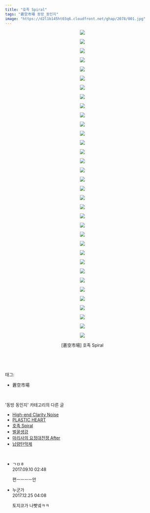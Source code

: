 ```yaml
---
title: "호족 Spiral"
tags: "蒼空市場 동방_동인지"
image: "https://d2l1b145ht03q6.cloudfront.net/ghap/2078/001.jpg"
---
```

<div class="article">
<p style="text-align: center; clear: none; float: none;"><img src="{{ site.imgserver1 }}/ghap/2078/001.jpg"/></p>
<p style="text-align: center; clear: none; float: none;"><img src="{{ site.imgserver1 }}/ghap/2078/002.jpg"/></p>
<p style="text-align: center; clear: none; float: none;"><img src="{{ site.imgserver1 }}/ghap/2078/003.jpg"/></p>
<p style="text-align: center; clear: none; float: none;"><img src="{{ site.imgserver1 }}/ghap/2078/004.jpg"/></p>
<p style="text-align: center; clear: none; float: none;"><img src="{{ site.imgserver1 }}/ghap/2078/005.jpg"/></p>
<p style="text-align: center; clear: none; float: none;"><img src="{{ site.imgserver1 }}/ghap/2078/006.jpg"/></p>
<p style="text-align: center; clear: none; float: none;"><img src="{{ site.imgserver1 }}/ghap/2078/007.jpg"/></p>
<p style="text-align: center; clear: none; float: none;"><img src="{{ site.imgserver1 }}/ghap/2078/008.jpg"/></p>
<p style="text-align: center; clear: none; float: none;"><img src="{{ site.imgserver1 }}/ghap/2078/009.jpg"/></p>
<p style="text-align: center; clear: none; float: none;"><img src="{{ site.imgserver1 }}/ghap/2078/010.jpg"/></p>
<p style="text-align: center; clear: none; float: none;"><img src="{{ site.imgserver1 }}/ghap/2078/011.jpg"/></p>
<p style="text-align: center; clear: none; float: none;"><img src="{{ site.imgserver1 }}/ghap/2078/012.jpg"/></p>
<p style="text-align: center; clear: none; float: none;"><img src="{{ site.imgserver1 }}/ghap/2078/013.jpg"/></p>
<p style="text-align: center; clear: none; float: none;"><img src="{{ site.imgserver1 }}/ghap/2078/014.jpg"/></p>
<p style="text-align: center; clear: none; float: none;"><img src="{{ site.imgserver1 }}/ghap/2078/015.jpg"/></p>
<p style="text-align: center; clear: none; float: none;"><img src="{{ site.imgserver1 }}/ghap/2078/016.jpg"/></p>
<p style="text-align: center; clear: none; float: none;"><img src="{{ site.imgserver1 }}/ghap/2078/017.jpg"/></p>
<p style="text-align: center; clear: none; float: none;"><img src="{{ site.imgserver1 }}/ghap/2078/018.jpg"/></p>
<p style="text-align: center; clear: none; float: none;"><img src="{{ site.imgserver1 }}/ghap/2078/019.jpg"/></p>
<p style="text-align: center; clear: none; float: none;"><img src="{{ site.imgserver1 }}/ghap/2078/020.jpg"/></p>
<p style="text-align: center; clear: none; float: none;"><img src="{{ site.imgserver1 }}/ghap/2078/021.jpg"/></p>
<p style="text-align: center; clear: none; float: none;"><img src="{{ site.imgserver1 }}/ghap/2078/022.jpg"/></p>
<p style="text-align: center; clear: none; float: none;"><img src="{{ site.imgserver1 }}/ghap/2078/023.jpg"/></p>
<p style="text-align: center; clear: none; float: none;"><img src="{{ site.imgserver1 }}/ghap/2078/024.jpg"/></p>
<p style="text-align: center; clear: none; float: none;"><img src="{{ site.imgserver1 }}/ghap/2078/025.jpg"/></p>
<p style="text-align: center; clear: none; float: none;"><img src="{{ site.imgserver1 }}/ghap/2078/026.jpg"/></p>
<p style="text-align: center; clear: none; float: none;"><img src="{{ site.imgserver1 }}/ghap/2078/027.jpg"/></p>
<p style="text-align: center; clear: none; float: none;"><img src="{{ site.imgserver1 }}/ghap/2078/028.jpg"/></p>
<p style="text-align: center; clear: none; float: none;"><img src="{{ site.imgserver1 }}/ghap/2078/029.jpg"/></p>
<p style="text-align: center; clear: none; float: none;"><img src="{{ site.imgserver1 }}/ghap/2078/030.jpg"/></p>
<p style="text-align: center; clear: none; float: none;"><img src="{{ site.imgserver1 }}/ghap/2078/031.jpg"/></p>
<p style="text-align: center; clear: none; float: none;"><img src="{{ site.imgserver1 }}/ghap/2078/032.jpg"/></p>
<p style="text-align: center; clear: none; float: none;"><img src="{{ site.imgserver1 }}/ghap/2078/033.jpg"/></p>
<p style="text-align: center; clear: none; float: none;"><img src="{{ site.imgserver1 }}/ghap/2078/034.jpg"/></p>
<p style="text-align: center; clear: none; float: none;">[蒼空市場] 호족 Spiral</p>
<p><br/></p>
</div><br/>
<div class="tagTrail">
<p>태그: </p>
<ul>
<li>蒼空市場</li>
</ul>
</div><br/>
<div class="another">
<p>'동방 동인지' 카테고리의 다른 글</p>
<ul>
<li><a href="/ghap_2081">High-end Clarity Noise</a></li>
<li><a href="/ghap_2080">PLASTIC HEART</a></li>
<li><a href="/ghap_2078">호족 Spiral</a></li>
<li><a href="/ghap_2077">벌꿀생강</a></li>
<li><a href="/ghap_2076">마리사의 요정대전쟁 After</a></li>
<li><a href="/ghap_2074">납량탄막제</a></li>
</ul>
</div><br/>
<div class="cb_module cb_fluid">
<div class="cb_wrt cb_profile">
<div class="comment">
<ul>
<li class="cb_thumb_off" id="comment15079866">
<div class="cb_comment_area">
<div class="cb_info_area">
<div class="cb_section">
<span class="cb_nick_name">ㄱㅁㅎ</span>
</div>
<div class="cb_section">
<span class="cb_date">2017.09.10 02:48 </span>
</div>
</div>
<div class="cb_dsc_comment">
<p class="cb_dsc">
											편ㅡㅡㅡㅡ안
										</p>
</div>
</div></li>
<li class="cb_thumb_off" id="comment15159128">
<div class="cb_comment_area">
<div class="cb_info_area">
<div class="cb_section">
<span class="cb_nick_name">누군가</span>
</div>
<div class="cb_section">
<span class="cb_date">2017.12.25 04:08 </span>
</div>
</div>
<div class="cb_dsc_comment">
<p class="cb_dsc">
											토지코가 나빳넼ㅋㅋ<br/>
</p>
</div>
</div></li>
</ul>
</div>
</div><!-- commentList close -->
</div><br/>
